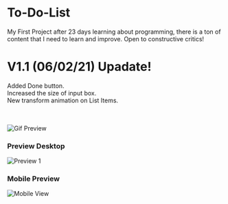 # To-Do-List
My First Project after 23 days learning about programming, there is a ton of content that I need to learn and improve.
Open to constructive critics!

# **V1.1** (06/02/21) Upadate!

Added Done button.<br>
Increased the size of input box.<br>
New transform animation on List Items.<br>
<br>
<br>

![Gif Preview](https://i.imgur.com/6TZ9o9P.gif)

### Preview Desktop
![Preview 1](https://i.imgur.com/PCYyVbv.png)

### Mobile Preview
![Mobile View](https://i.imgur.com/qzvGyZu.png)
